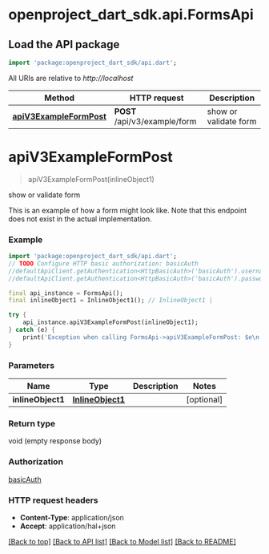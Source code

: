 # openproject_dart_sdk.api.FormsApi

## Load the API package
```dart
import 'package:openproject_dart_sdk/api.dart';
```

All URIs are relative to *http://localhost*

Method | HTTP request | Description
------------- | ------------- | -------------
[**apiV3ExampleFormPost**](FormsApi.md#apiV3ExampleFormPost) | **POST** /api/v3/example/form | show or validate form


# **apiV3ExampleFormPost**
> apiV3ExampleFormPost(inlineObject1)

show or validate form

This is an example of how a form might look like. Note that this endpoint does not exist in the actual implementation.

### Example 
```dart
import 'package:openproject_dart_sdk/api.dart';
// TODO Configure HTTP basic authorization: basicAuth
//defaultApiClient.getAuthentication<HttpBasicAuth>('basicAuth').username = 'YOUR_USERNAME'
//defaultApiClient.getAuthentication<HttpBasicAuth>('basicAuth').password = 'YOUR_PASSWORD';

final api_instance = FormsApi();
final inlineObject1 = InlineObject1(); // InlineObject1 | 

try { 
    api_instance.apiV3ExampleFormPost(inlineObject1);
} catch (e) {
    print('Exception when calling FormsApi->apiV3ExampleFormPost: $e\n');
}
```

### Parameters

Name | Type | Description  | Notes
------------- | ------------- | ------------- | -------------
 **inlineObject1** | [**InlineObject1**](InlineObject1.md)|  | [optional] 

### Return type

void (empty response body)

### Authorization

[basicAuth](../README.md#basicAuth)

### HTTP request headers

 - **Content-Type**: application/json
 - **Accept**: application/hal+json

[[Back to top]](#) [[Back to API list]](../README.md#documentation-for-api-endpoints) [[Back to Model list]](../README.md#documentation-for-models) [[Back to README]](../README.md)


